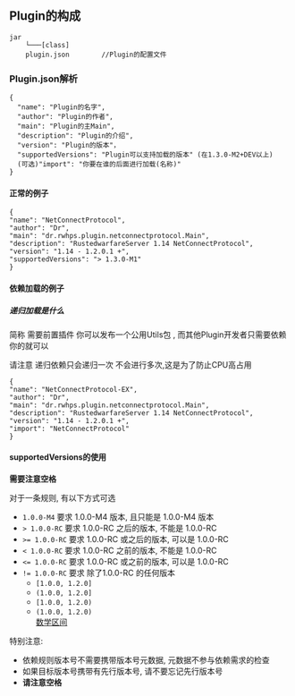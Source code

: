 ## Plugin的构成  
```
jar
    └───[class]
    plugin.json        //Plugin的配置文件          
```

### Plugin.json解析
```
{
  "name": "Plugin的名字",
  "author": "Plugin的作者",
  "main": "Plugin的主Main",
  "description": "Plugin的介绍",
  "version": "Plugin的版本"，
  "supportedVersions": "Plugin可以支持加载的版本" (在1.3.0-M2+DEV以上)
  (可选)"import": "你要在谁的后面进行加载(名称)"
}
```

#### 正常的例子
```
{
"name": "NetConnectProtocol",
"author": "Dr",
"main": "dr.rwhps.plugin.netconnectprotocol.Main",
"description": "RustedwarfareServer 1.14 NetConnectProtocol",
"version": "1.14 - 1.2.0.1 +",
"supportedVersions": "> 1.3.0-M1"
}
```

#### 依赖加载的例子
##### 递归加载是什么
简称 需要前置插件
你可以发布一个公用Utils包 , 而其他Plugin开发者只需要依赖你的就可以

请注意  递归依赖只会递归一次 不会进行多次,这是为了防止CPU高占用  
```
{
"name": "NetConnectProtocol-EX",
"author": "Dr",
"main": "dr.rwhps.plugin.netconnectprotocol.Main",
"description": "RustedwarfareServer 1.14 NetConnectProtocol",
"version": "1.14 - 1.2.0.1 +",
"import": "NetConnectProtocol"
}
```

#### supportedVersions的使用
**需要注意空格**

对于一条规则, 有以下方式可选
- `1.0.0-M4`       要求 1.0.0-M4 版本, 且只能是 1.0.0-M4 版本
- `> 1.0.0-RC`     要求 1.0.0-RC 之后的版本, 不能是 1.0.0-RC
- `>= 1.0.0-RC`    要求 1.0.0-RC 或之后的版本, 可以是 1.0.0-RC
- `< 1.0.0-RC`     要求 1.0.0-RC 之前的版本, 不能是 1.0.0-RC
- `<= 1.0.0-RC`    要求 1.0.0-RC 或之前的版本, 可以是 1.0.0-RC
- `!= 1.0.0-RC`    要求 除了1.0.0-RC 的任何版本
    - `[1.0.0, 1.2.0]`
    - `(1.0.0, 1.2.0]`
    - `[1.0.0, 1.2.0)`
    - `(1.0.0, 1.2.0)`  
    [数学区间](https://baike.baidu.com/item/%E5%8C%BA%E9%97%B4/1273117)  

特别注意:  
- 依赖规则版本号不需要携带版本号元数据, 元数据不参与依赖需求的检查    
- 如果目标版本号携带有先行版本号, 请不要忘记先行版本号  
- **请注意空格**  